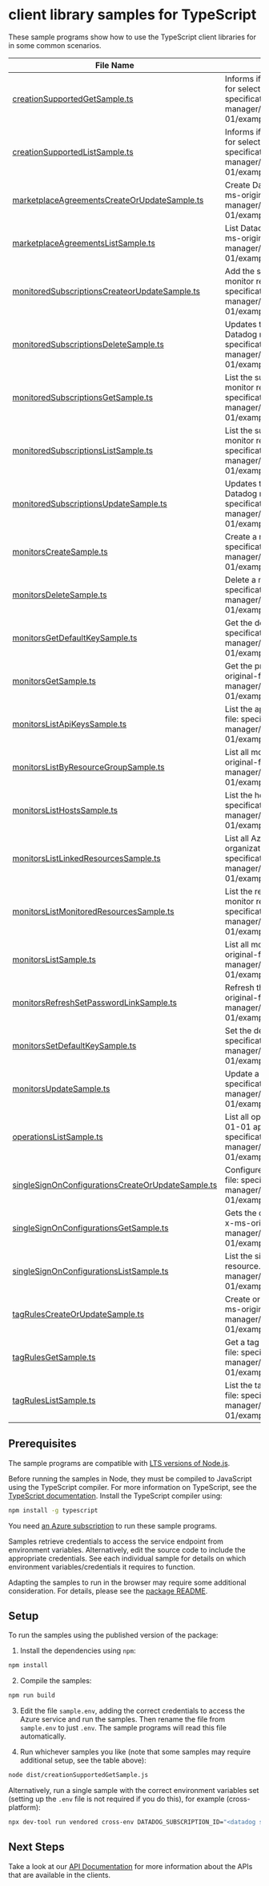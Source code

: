 # client library samples for TypeScript

These sample programs show how to use the TypeScript client libraries for in some common scenarios.

| **File Name**                                                                                       | **Description**                                                                                                                                                                                                                       |
| --------------------------------------------------------------------------------------------------- | ------------------------------------------------------------------------------------------------------------------------------------------------------------------------------------------------------------------------------------- |
| [creationSupportedGetSample.ts][creationsupportedgetsample]                                         | Informs if the current subscription is being already monitored for selected Datadog organization. x-ms-original-file: specification/datadog/resource-manager/Microsoft.Datadog/stable/2023-01-01/examples/CreationSupported_Get.json  |
| [creationSupportedListSample.ts][creationsupportedlistsample]                                       | Informs if the current subscription is being already monitored for selected Datadog organization. x-ms-original-file: specification/datadog/resource-manager/Microsoft.Datadog/stable/2023-01-01/examples/CreationSupported_List.json |
| [marketplaceAgreementsCreateOrUpdateSample.ts][marketplaceagreementscreateorupdatesample]           | Create Datadog marketplace agreement in the subscription. x-ms-original-file: specification/datadog/resource-manager/Microsoft.Datadog/stable/2023-01-01/examples/MarketplaceAgreements_Create.json                                   |
| [marketplaceAgreementsListSample.ts][marketplaceagreementslistsample]                               | List Datadog marketplace agreements in the subscription. x-ms-original-file: specification/datadog/resource-manager/Microsoft.Datadog/stable/2023-01-01/examples/MarketplaceAgreements_List.json                                      |
| [monitoredSubscriptionsCreateorUpdateSample.ts][monitoredsubscriptionscreateorupdatesample]         | Add the subscriptions that should be monitored by the Datadog monitor resource. x-ms-original-file: specification/datadog/resource-manager/Microsoft.Datadog/stable/2023-01-01/examples/MonitoredSubscriptions_CreateorUpdate.json    |
| [monitoredSubscriptionsDeleteSample.ts][monitoredsubscriptionsdeletesample]                         | Updates the subscriptions that are being monitored by the Datadog monitor resource x-ms-original-file: specification/datadog/resource-manager/Microsoft.Datadog/stable/2023-01-01/examples/MonitoredSubscriptions_Delete.json         |
| [monitoredSubscriptionsGetSample.ts][monitoredsubscriptionsgetsample]                               | List the subscriptions currently being monitored by the Datadog monitor resource. x-ms-original-file: specification/datadog/resource-manager/Microsoft.Datadog/stable/2023-01-01/examples/MonitoredSubscriptions_Get.json             |
| [monitoredSubscriptionsListSample.ts][monitoredsubscriptionslistsample]                             | List the subscriptions currently being monitored by the Datadog monitor resource. x-ms-original-file: specification/datadog/resource-manager/Microsoft.Datadog/stable/2023-01-01/examples/MonitoredSubscriptions_List.json            |
| [monitoredSubscriptionsUpdateSample.ts][monitoredsubscriptionsupdatesample]                         | Updates the subscriptions that are being monitored by the Datadog monitor resource x-ms-original-file: specification/datadog/resource-manager/Microsoft.Datadog/stable/2023-01-01/examples/MonitoredSubscriptions_Update.json         |
| [monitorsCreateSample.ts][monitorscreatesample]                                                     | Create a monitor resource. x-ms-original-file: specification/datadog/resource-manager/Microsoft.Datadog/stable/2023-01-01/examples/Monitors_Create.json                                                                               |
| [monitorsDeleteSample.ts][monitorsdeletesample]                                                     | Delete a monitor resource. x-ms-original-file: specification/datadog/resource-manager/Microsoft.Datadog/stable/2023-01-01/examples/Monitors_Delete.json                                                                               |
| [monitorsGetDefaultKeySample.ts][monitorsgetdefaultkeysample]                                       | Get the default api key. x-ms-original-file: specification/datadog/resource-manager/Microsoft.Datadog/stable/2023-01-01/examples/ApiKeys_GetDefaultKey.json                                                                           |
| [monitorsGetSample.ts][monitorsgetsample]                                                           | Get the properties of a specific monitor resource. x-ms-original-file: specification/datadog/resource-manager/Microsoft.Datadog/stable/2023-01-01/examples/Monitors_Get.json                                                          |
| [monitorsListApiKeysSample.ts][monitorslistapikeyssample]                                           | List the api keys for a given monitor resource. x-ms-original-file: specification/datadog/resource-manager/Microsoft.Datadog/stable/2023-01-01/examples/ApiKeys_List.json                                                             |
| [monitorsListByResourceGroupSample.ts][monitorslistbyresourcegroupsample]                           | List all monitors under the specified resource group. x-ms-original-file: specification/datadog/resource-manager/Microsoft.Datadog/stable/2023-01-01/examples/Monitors_ListByResourceGroup.json                                       |
| [monitorsListHostsSample.ts][monitorslisthostssample]                                               | List the hosts for a given monitor resource. x-ms-original-file: specification/datadog/resource-manager/Microsoft.Datadog/stable/2023-01-01/examples/Hosts_List.json                                                                  |
| [monitorsListLinkedResourcesSample.ts][monitorslistlinkedresourcessample]                           | List all Azure resources associated to the same Datadog organization as the target resource. x-ms-original-file: specification/datadog/resource-manager/Microsoft.Datadog/stable/2023-01-01/examples/LinkedResources_List.json        |
| [monitorsListMonitoredResourcesSample.ts][monitorslistmonitoredresourcessample]                     | List the resources currently being monitored by the Datadog monitor resource. x-ms-original-file: specification/datadog/resource-manager/Microsoft.Datadog/stable/2023-01-01/examples/MonitoredResources_List.json                    |
| [monitorsListSample.ts][monitorslistsample]                                                         | List all monitors under the specified subscription. x-ms-original-file: specification/datadog/resource-manager/Microsoft.Datadog/stable/2023-01-01/examples/Monitors_List.json                                                        |
| [monitorsRefreshSetPasswordLinkSample.ts][monitorsrefreshsetpasswordlinksample]                     | Refresh the set password link and return a latest one. x-ms-original-file: specification/datadog/resource-manager/Microsoft.Datadog/stable/2023-01-01/examples/RefreshSetPassword_Get.json                                            |
| [monitorsSetDefaultKeySample.ts][monitorssetdefaultkeysample]                                       | Set the default api key. x-ms-original-file: specification/datadog/resource-manager/Microsoft.Datadog/stable/2023-01-01/examples/ApiKeys_SetDefaultKey.json                                                                           |
| [monitorsUpdateSample.ts][monitorsupdatesample]                                                     | Update a monitor resource. x-ms-original-file: specification/datadog/resource-manager/Microsoft.Datadog/stable/2023-01-01/examples/Monitors_Update.json                                                                               |
| [operationsListSample.ts][operationslistsample]                                                     | List all operations provided by Microsoft.Datadog for the 2023-01-01 api version. x-ms-original-file: specification/datadog/resource-manager/Microsoft.Datadog/stable/2023-01-01/examples/Operations_List.json                        |
| [singleSignOnConfigurationsCreateOrUpdateSample.ts][singlesignonconfigurationscreateorupdatesample] | Configures single-sign-on for this resource. x-ms-original-file: specification/datadog/resource-manager/Microsoft.Datadog/stable/2023-01-01/examples/SingleSignOnConfigurations_CreateOrUpdate.json                                   |
| [singleSignOnConfigurationsGetSample.ts][singlesignonconfigurationsgetsample]                       | Gets the datadog single sign-on resource for the given Monitor. x-ms-original-file: specification/datadog/resource-manager/Microsoft.Datadog/stable/2023-01-01/examples/SingleSignOnConfigurations_Get.json                           |
| [singleSignOnConfigurationsListSample.ts][singlesignonconfigurationslistsample]                     | List the single sign-on configurations for a given monitor resource. x-ms-original-file: specification/datadog/resource-manager/Microsoft.Datadog/stable/2023-01-01/examples/SingleSignOnConfigurations_List.json                     |
| [tagRulesCreateOrUpdateSample.ts][tagrulescreateorupdatesample]                                     | Create or update a tag rule set for a given monitor resource. x-ms-original-file: specification/datadog/resource-manager/Microsoft.Datadog/stable/2023-01-01/examples/TagRules_CreateOrUpdate.json                                    |
| [tagRulesGetSample.ts][tagrulesgetsample]                                                           | Get a tag rule set for a given monitor resource. x-ms-original-file: specification/datadog/resource-manager/Microsoft.Datadog/stable/2023-01-01/examples/TagRules_Get.json                                                            |
| [tagRulesListSample.ts][tagruleslistsample]                                                         | List the tag rules for a given monitor resource. x-ms-original-file: specification/datadog/resource-manager/Microsoft.Datadog/stable/2023-01-01/examples/TagRules_List.json                                                           |

## Prerequisites

The sample programs are compatible with [LTS versions of Node.js](https://github.com/nodejs/release#release-schedule).

Before running the samples in Node, they must be compiled to JavaScript using the TypeScript compiler. For more information on TypeScript, see the [TypeScript documentation][typescript]. Install the TypeScript compiler using:

```bash
npm install -g typescript
```

You need [an Azure subscription][freesub] to run these sample programs.

Samples retrieve credentials to access the service endpoint from environment variables. Alternatively, edit the source code to include the appropriate credentials. See each individual sample for details on which environment variables/credentials it requires to function.

Adapting the samples to run in the browser may require some additional consideration. For details, please see the [package README][package].

## Setup

To run the samples using the published version of the package:

1. Install the dependencies using `npm`:

```bash
npm install
```

2. Compile the samples:

```bash
npm run build
```

3. Edit the file `sample.env`, adding the correct credentials to access the Azure service and run the samples. Then rename the file from `sample.env` to just `.env`. The sample programs will read this file automatically.

4. Run whichever samples you like (note that some samples may require additional setup, see the table above):

```bash
node dist/creationSupportedGetSample.js
```

Alternatively, run a single sample with the correct environment variables set (setting up the `.env` file is not required if you do this), for example (cross-platform):

```bash
npx dev-tool run vendored cross-env DATADOG_SUBSCRIPTION_ID="<datadog subscription id>" node dist/creationSupportedGetSample.js
```

## Next Steps

Take a look at our [API Documentation][apiref] for more information about the APIs that are available in the clients.

[creationsupportedgetsample]: https://github.com/Azure/azure-sdk-for-js/blob/main/sdk/datadog/arm-datadog/samples/v3/typescript/src/creationSupportedGetSample.ts
[creationsupportedlistsample]: https://github.com/Azure/azure-sdk-for-js/blob/main/sdk/datadog/arm-datadog/samples/v3/typescript/src/creationSupportedListSample.ts
[marketplaceagreementscreateorupdatesample]: https://github.com/Azure/azure-sdk-for-js/blob/main/sdk/datadog/arm-datadog/samples/v3/typescript/src/marketplaceAgreementsCreateOrUpdateSample.ts
[marketplaceagreementslistsample]: https://github.com/Azure/azure-sdk-for-js/blob/main/sdk/datadog/arm-datadog/samples/v3/typescript/src/marketplaceAgreementsListSample.ts
[monitoredsubscriptionscreateorupdatesample]: https://github.com/Azure/azure-sdk-for-js/blob/main/sdk/datadog/arm-datadog/samples/v3/typescript/src/monitoredSubscriptionsCreateorUpdateSample.ts
[monitoredsubscriptionsdeletesample]: https://github.com/Azure/azure-sdk-for-js/blob/main/sdk/datadog/arm-datadog/samples/v3/typescript/src/monitoredSubscriptionsDeleteSample.ts
[monitoredsubscriptionsgetsample]: https://github.com/Azure/azure-sdk-for-js/blob/main/sdk/datadog/arm-datadog/samples/v3/typescript/src/monitoredSubscriptionsGetSample.ts
[monitoredsubscriptionslistsample]: https://github.com/Azure/azure-sdk-for-js/blob/main/sdk/datadog/arm-datadog/samples/v3/typescript/src/monitoredSubscriptionsListSample.ts
[monitoredsubscriptionsupdatesample]: https://github.com/Azure/azure-sdk-for-js/blob/main/sdk/datadog/arm-datadog/samples/v3/typescript/src/monitoredSubscriptionsUpdateSample.ts
[monitorscreatesample]: https://github.com/Azure/azure-sdk-for-js/blob/main/sdk/datadog/arm-datadog/samples/v3/typescript/src/monitorsCreateSample.ts
[monitorsdeletesample]: https://github.com/Azure/azure-sdk-for-js/blob/main/sdk/datadog/arm-datadog/samples/v3/typescript/src/monitorsDeleteSample.ts
[monitorsgetdefaultkeysample]: https://github.com/Azure/azure-sdk-for-js/blob/main/sdk/datadog/arm-datadog/samples/v3/typescript/src/monitorsGetDefaultKeySample.ts
[monitorsgetsample]: https://github.com/Azure/azure-sdk-for-js/blob/main/sdk/datadog/arm-datadog/samples/v3/typescript/src/monitorsGetSample.ts
[monitorslistapikeyssample]: https://github.com/Azure/azure-sdk-for-js/blob/main/sdk/datadog/arm-datadog/samples/v3/typescript/src/monitorsListApiKeysSample.ts
[monitorslistbyresourcegroupsample]: https://github.com/Azure/azure-sdk-for-js/blob/main/sdk/datadog/arm-datadog/samples/v3/typescript/src/monitorsListByResourceGroupSample.ts
[monitorslisthostssample]: https://github.com/Azure/azure-sdk-for-js/blob/main/sdk/datadog/arm-datadog/samples/v3/typescript/src/monitorsListHostsSample.ts
[monitorslistlinkedresourcessample]: https://github.com/Azure/azure-sdk-for-js/blob/main/sdk/datadog/arm-datadog/samples/v3/typescript/src/monitorsListLinkedResourcesSample.ts
[monitorslistmonitoredresourcessample]: https://github.com/Azure/azure-sdk-for-js/blob/main/sdk/datadog/arm-datadog/samples/v3/typescript/src/monitorsListMonitoredResourcesSample.ts
[monitorslistsample]: https://github.com/Azure/azure-sdk-for-js/blob/main/sdk/datadog/arm-datadog/samples/v3/typescript/src/monitorsListSample.ts
[monitorsrefreshsetpasswordlinksample]: https://github.com/Azure/azure-sdk-for-js/blob/main/sdk/datadog/arm-datadog/samples/v3/typescript/src/monitorsRefreshSetPasswordLinkSample.ts
[monitorssetdefaultkeysample]: https://github.com/Azure/azure-sdk-for-js/blob/main/sdk/datadog/arm-datadog/samples/v3/typescript/src/monitorsSetDefaultKeySample.ts
[monitorsupdatesample]: https://github.com/Azure/azure-sdk-for-js/blob/main/sdk/datadog/arm-datadog/samples/v3/typescript/src/monitorsUpdateSample.ts
[operationslistsample]: https://github.com/Azure/azure-sdk-for-js/blob/main/sdk/datadog/arm-datadog/samples/v3/typescript/src/operationsListSample.ts
[singlesignonconfigurationscreateorupdatesample]: https://github.com/Azure/azure-sdk-for-js/blob/main/sdk/datadog/arm-datadog/samples/v3/typescript/src/singleSignOnConfigurationsCreateOrUpdateSample.ts
[singlesignonconfigurationsgetsample]: https://github.com/Azure/azure-sdk-for-js/blob/main/sdk/datadog/arm-datadog/samples/v3/typescript/src/singleSignOnConfigurationsGetSample.ts
[singlesignonconfigurationslistsample]: https://github.com/Azure/azure-sdk-for-js/blob/main/sdk/datadog/arm-datadog/samples/v3/typescript/src/singleSignOnConfigurationsListSample.ts
[tagrulescreateorupdatesample]: https://github.com/Azure/azure-sdk-for-js/blob/main/sdk/datadog/arm-datadog/samples/v3/typescript/src/tagRulesCreateOrUpdateSample.ts
[tagrulesgetsample]: https://github.com/Azure/azure-sdk-for-js/blob/main/sdk/datadog/arm-datadog/samples/v3/typescript/src/tagRulesGetSample.ts
[tagruleslistsample]: https://github.com/Azure/azure-sdk-for-js/blob/main/sdk/datadog/arm-datadog/samples/v3/typescript/src/tagRulesListSample.ts
[apiref]: https://docs.microsoft.com/javascript/api/@azure/arm-datadog?view=azure-node-preview
[freesub]: https://azure.microsoft.com/free/
[package]: https://github.com/Azure/azure-sdk-for-js/tree/main/sdk/datadog/arm-datadog/README.md
[typescript]: https://www.typescriptlang.org/docs/home.html
